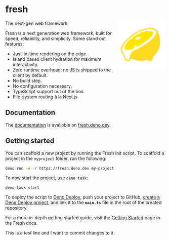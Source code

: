 # fresh

<img align="right" src="./www/static/logo.svg" height="150px" alt="the fresh logo: a sliced lemon dripping with juice">

The next-gen web framework.

Fresh is a next generation web framework, built for speed, reliability, and
simplicity. Some stand out features:

- Just-in-time rendering on the edge.
- Island based client hydration for maximum interactivity.
- Zero runtime overhead: no JS is shipped to the client by default.
- No build step.
- No configuration necessary.
- TypeScript support out of the box.
- File-system routing à la Next.js

## Documentation

The [documentation](https://fresh.deno.dev/docs/) is available on
[fresh.deno.dev](https://fresh.deno.dev/).

## Getting started

You can scaffold a new project by running the Fresh init script. To scaffold a
project in the `myproject` folder, run the following:

```sh
deno run -A -r https://fresh.deno.dev my-project
```

To now start the project, use `deno task`:

```
deno task start
```

To deploy the script to [Deno Deploy](https://deno.com/deploy), push your
project to GitHub, [create a Deno Deploy project](https://dash.deno.com/new),
and link it to the **`main.ts`** file in the root of the created repository.

For a more in-depth getting started guide, visit the
[Getting Started](https://fresh.deno.dev/docs/getting-started) page in the Fresh
docs.

This is a test line and I want to commit changes to it.
